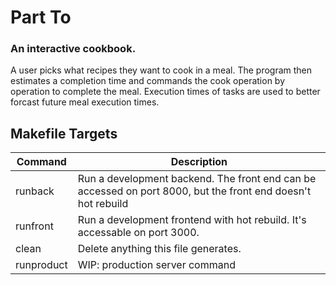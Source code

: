 # Part To

### An interactive cookbook.

A user picks what recipes they want to cook in a meal. The program then estimates a completion time and commands the cook operation by operation to complete the meal. Execution times of tasks are used to better forcast future meal execution times.

## Makefile Targets

| Command   | Description |
|-----------|-------------|
| runback   | Run a development backend. The front end can be accessed on port 8000, but the front end doesn't hot rebuild |
| runfront  | Run a development frontend with hot rebuild. It's accessable on port 3000. |
| clean     | Delete anything this file generates. |
| runproduct | WIP: production server command |
